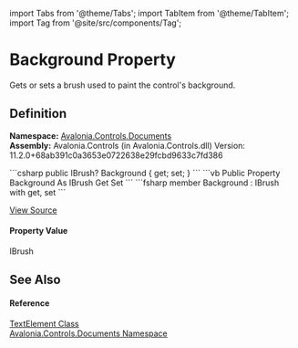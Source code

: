 import Tabs from '@theme/Tabs'; 
import TabItem from '@theme/TabItem'; 
import Tag from '@site/src/components/Tag'; 

# Background Property


Gets or sets a brush used to paint the control's background.



## Definition
**Namespace:** <a href="N_Avalonia_Controls_Documents">Avalonia.Controls.Documents</a>  
**Assembly:** Avalonia.Controls (in Avalonia.Controls.dll) Version: 11.2.0+68ab391c0a3653e0722638e29fcbd9633c7fd386

<Tabs groupId="api-code-preview">
<TabItem value="csharp" label="C#">
```csharp
public IBrush? Background { get; set; }
```
</TabItem>
<TabItem value="vb" label="VB">
```vb
Public Property Background As IBrush
	Get
	Set
```
</TabItem>
<TabItem value="fsharp" label="F#">
```fsharp
member Background : IBrush with get, set
```
</TabItem>
</Tabs>



<a href="https://github.com/AvaloniaUI/Avalonia/tree/master/srcAvalonia.Controls/Documents/TextElement.cs#L85" title="View the source code">View Source</a>



#### Property Value
IBrush

## See Also


#### Reference
<a href="T_Avalonia_Controls_Documents_TextElement">TextElement Class</a>  
<a href="N_Avalonia_Controls_Documents">Avalonia.Controls.Documents Namespace</a>  
